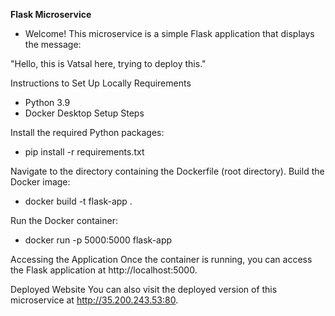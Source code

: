  **Flask Microservice**
 - Welcome! This microservice is a simple Flask application that displays the message:

"Hello, this is Vatsal here, trying to deploy this."

Instructions to Set Up Locally
Requirements
 - Python 3.9
 - Docker Desktop
Setup Steps

Install the required Python packages:
 - pip install -r requirements.txt

Navigate to the directory containing the Dockerfile (root directory).
Build the Docker image:
 - docker build -t flask-app .

Run the Docker container:
 - docker run -p 5000:5000 flask-app

Accessing the Application
Once the container is running, you can access the Flask application at http://localhost:5000.

Deployed Website
You can also visit the deployed version of this microservice at http://35.200.243.53:80.
